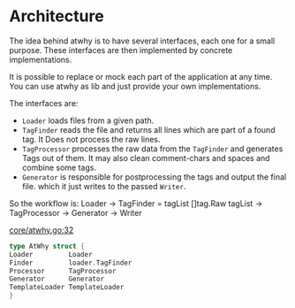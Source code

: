 # Architecture

The idea behind atwhy is to have several interfaces, each one for a small
purpose. These interfaces are then implemented by concrete implementations.

It is possible to replace or mock each part of the application at any time. You
can use atwhy as lib and just provide your own implementations.

The interfaces are:

* `Loader` loads files from a given path.
* `TagFinder` reads the file and returns all lines which are part of a found
  tag. It Does not process the raw lines.
* `TagProcessor` processes the raw data from the `TagFinder` and generates Tags
  out of them. It may also clean comment-chars and spaces and combine some tags.
* `Generator` is responsible for postprocessing the tags and output the final
  file. which it just writes to the passed `Writer`.

So the workflow is:
Loader -> TagFinder = tagList []tag.Raw tagList -> TagProcessor -> Generator ->
Writer

[core/atwhy.go:32](core/atwhy.go)

```go
type AtWhy struct {
Loader         Loader
Finder         loader.TagFinder
Processor      TagProcessor
Generator      Generator
TemplateLoader TemplateLoader
}
```
